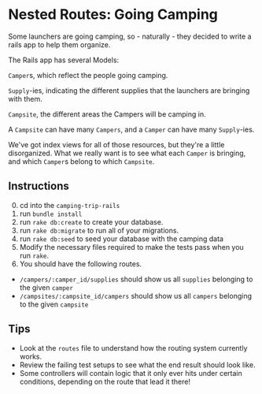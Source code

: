 # Nested Routes: Going Camping


Some launchers are going camping, so - naturally - they decided to write a rails app to help them organize.

The Rails app has several Models:

`Camper`s, which reflect the people going camping.

`Supply`-ies, indicating the different supplies that the launchers are bringing with them.

`Campsite`, the different areas the Campers will be camping in.

A `Campsite` can have many `Campers`, and a `Camper` can have many `Supply`-ies.

We've got index views for all of those resources, but they're a little disorganized. What we really want is to see what each `Camper` is bringing, and which `Camper`s belong to which `Campsite`.

## Instructions

0. cd into the `camping-trip-rails`
1. run `bundle install`
2. run `rake db:create` to create your database.
3. run `rake db:migrate` to run all of your migrations.
4. run `rake db:seed` to seed your database with the camping data
5. Modify the necessary files required to make the tests pass when you run `rake`.
6. You should have the following routes.

- `/campers/:camper_id/supplies` should show us all `supplies` belonging to the given `camper`
- `/campsites/:campsite_id/campers` should show us all `campers` belonging to the given `campsite`

## Tips

* Look at the `routes` file to understand how the routing system currently works.
* Review the failing test setups to see what the end result should look like.
* Some controllers will contain logic that it only ever hits under certain conditions, depending on the route that lead it there!
